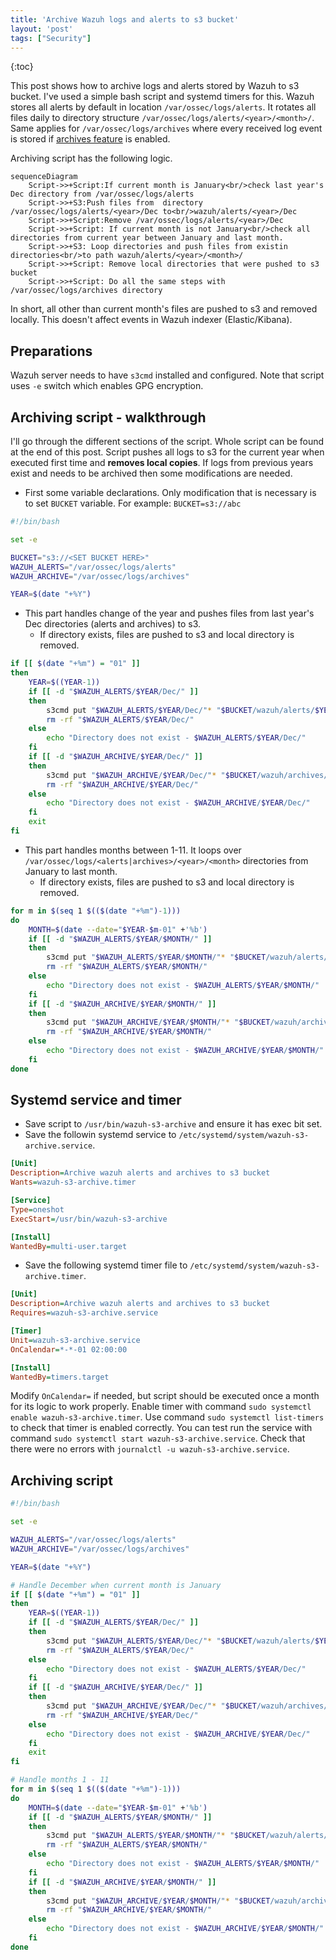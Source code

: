 ```yaml
---
title: 'Archive Wazuh logs and alerts to s3 bucket'
layout: 'post'
tags: ["Security"]
---
```

{:toc}

This post shows how to archive logs and alerts stored by Wazuh to s3 bucket. I've used a simple bash script and systemd timers for this. 
Wazuh stores all alerts by default in location `/var/ossec/logs/alerts`. It rotates all files daily to directory structure `/var/ossec/logs/alerts/<year>/<month>/`.
Same applies for `/var/ossec/logs/archives` where every received log event is stored if [archives feature](https://documentation.wazuh.com/current/user-manual/manager/wazuh-archives.html) is enabled.


Archiving script has the following logic.

```mermaid
sequenceDiagram
    Script->>+Script:If current month is January<br/>check last year's Dec directory from /var/ossec/logs/alerts
    Script->>+S3:Push files from  directory /var/ossec/logs/alerts/<year>/Dec to<br/>wazuh/alerts/<year>/Dec
    Script->>+Script:Remove /var/ossec/logs/alerts/<year>/Dec
    Script->>+Script: If current month is not January<br/>check all directories from current year between January and last month.
    Script->>+S3: Loop directories and push files from existin directories<br/>to path wazuh/alerts/<year>/<month>/
    Script->>+Script: Remove local directories that were pushed to s3 bucket
    Script->>+Script: Do all the same steps with /var/ossec/logs/archives directory 
```

In short, all other than current month's files are pushed to s3 and removed locally. This doesn't affect events in Wazuh indexer (Elastic/Kibana).

## Preparations

Wazuh server needs to have `s3cmd` installed and configured. Note that script uses `-e` switch which enables GPG encryption.


## Archiving script - walkthrough

I'll go through the different sections of the script. Whole script can be found at the end of this post.
Script pushes all logs to s3 for the current year when executed first time and **removes local copies**. If logs from previous years exist and needs to be archived then some modifications are needed.

* First some variable declarations. Only modification that is necessary is to set `BUCKET` variable. For example: `BUCKET=s3://abc`

```sh
#!/bin/bash

set -e

BUCKET="s3://<SET BUCKET HERE>"
WAZUH_ALERTS="/var/ossec/logs/alerts"
WAZUH_ARCHIVE="/var/ossec/logs/archives"

YEAR=$(date "+%Y")
```

* This part handles change of the year and pushes files from last year's Dec directories (alerts and archives) to s3.
  * If directory exists, files are pushed to s3 and local directory is removed.
```sh
if [[ $(date "+%m") = "01" ]]
then
    YEAR=$((YEAR-1))
    if [[ -d "$WAZUH_ALERTS/$YEAR/Dec/" ]]
    then
        s3cmd put "$WAZUH_ALERTS/$YEAR/Dec/"* "$BUCKET/wazuh/alerts/$YEAR/Dec/" -e
        rm -rf "$WAZUH_ALERTS/$YEAR/Dec/"
    else
        echo "Directory does not exist - $WAZUH_ALERTS/$YEAR/Dec/"
    fi
    if [[ -d "$WAZUH_ARCHIVE/$YEAR/Dec/" ]]
    then
        s3cmd put "$WAZUH_ARCHIVE/$YEAR/Dec/"* "$BUCKET/wazuh/archives/$YEAR/Dec/" -e
        rm -rf "$WAZUH_ARCHIVE/$YEAR/Dec/"
    else
        echo "Directory does not exist - $WAZUH_ARCHIVE/$YEAR/Dec/"
    fi
    exit
fi
```

* This part handles months between 1-11. It loops over `/var/ossec/logs/<alerts|archives>/<year>/<month>` directories from January to last month.
  * If directory exists, files are pushed to s3 and local directory is removed.

```sh
for m in $(seq 1 $(($(date "+%m")-1)))
do
    MONTH=$(date --date="$YEAR-$m-01" +'%b')
    if [[ -d "$WAZUH_ALERTS/$YEAR/$MONTH/" ]]
    then
        s3cmd put "$WAZUH_ALERTS/$YEAR/$MONTH/"* "$BUCKET/wazuh/alerts/$YEAR/$MONTH/" -e
        rm -rf "$WAZUH_ALERTS/$YEAR/$MONTH/"
    else
        echo "Directory does not exist - $WAZUH_ALERTS/$YEAR/$MONTH/"
    fi
    if [[ -d "$WAZUH_ARCHIVE/$YEAR/$MONTH/" ]]
    then
        s3cmd put "$WAZUH_ARCHIVE/$YEAR/$MONTH/"* "$BUCKET/wazuh/archives/$YEAR/$MONTH/" -e
        rm -rf "$WAZUH_ARCHIVE/$YEAR/$MONTH/"
    else
        echo "Directory does not exist - $WAZUH_ARCHIVE/$YEAR/$MONTH/"
    fi
done
```

## Systemd service and timer

* Save script to `/usr/bin/wazuh-s3-archive` and ensure it has exec bit set.
* Save the followin systemd service to `/etc/systemd/system/wazuh-s3-archive.service`.

```ini
[Unit]
Description=Archive wazuh alerts and archives to s3 bucket
Wants=wazuh-s3-archive.timer

[Service]
Type=oneshot
ExecStart=/usr/bin/wazuh-s3-archive

[Install]
WantedBy=multi-user.target
```

* Save the following systemd timer file to `/etc/systemd/system/wazuh-s3-archive.timer`.

```ini
[Unit]
Description=Archive wazuh alerts and archives to s3 bucket
Requires=wazuh-s3-archive.service

[Timer]
Unit=wazuh-s3-archive.service
OnCalendar=*-*-01 02:00:00

[Install]
WantedBy=timers.target
```

Modify `OnCalendar=` if needed, but script should be executed once a month for its logic to work properly.
Enable timer with command `sudo systemctl enable wazuh-s3-archive.timer`. Use command `sudo systemctl list-timers` to check that timer is enabled correctly.
You can test run the service with command `sudo systemctl start wazuh-s3-archive.service`. Check that there were no errors with `journalctl -u wazuh-s3-archive.service`.

## Archiving script


```sh
#!/bin/bash

set -e

WAZUH_ALERTS="/var/ossec/logs/alerts"
WAZUH_ARCHIVE="/var/ossec/logs/archives"

YEAR=$(date "+%Y")

# Handle December when current month is January
if [[ $(date "+%m") = "01" ]]
then
    YEAR=$((YEAR-1))
    if [[ -d "$WAZUH_ALERTS/$YEAR/Dec/" ]]
    then
        s3cmd put "$WAZUH_ALERTS/$YEAR/Dec/"* "$BUCKET/wazuh/alerts/$YEAR/Dec/" -e
        rm -rf "$WAZUH_ALERTS/$YEAR/Dec/"
    else
        echo "Directory does not exist - $WAZUH_ALERTS/$YEAR/Dec/"
    fi
    if [[ -d "$WAZUH_ARCHIVE/$YEAR/Dec/" ]]
    then
        s3cmd put "$WAZUH_ARCHIVE/$YEAR/Dec/"* "$BUCKET/wazuh/archives/$YEAR/Dec/" -e
        rm -rf "$WAZUH_ARCHIVE/$YEAR/Dec/"
    else
        echo "Directory does not exist - $WAZUH_ARCHIVE/$YEAR/Dec/"
    fi
    exit
fi

# Handle months 1 - 11
for m in $(seq 1 $(($(date "+%m")-1)))
do
    MONTH=$(date --date="$YEAR-$m-01" +'%b')
    if [[ -d "$WAZUH_ALERTS/$YEAR/$MONTH/" ]]
    then
        s3cmd put "$WAZUH_ALERTS/$YEAR/$MONTH/"* "$BUCKET/wazuh/alerts/$YEAR/$MONTH/" -e
        rm -rf "$WAZUH_ALERTS/$YEAR/$MONTH/"
    else
        echo "Directory does not exist - $WAZUH_ALERTS/$YEAR/$MONTH/"
    fi
    if [[ -d "$WAZUH_ARCHIVE/$YEAR/$MONTH/" ]]
    then
        s3cmd put "$WAZUH_ARCHIVE/$YEAR/$MONTH/"* "$BUCKET/wazuh/archives/$YEAR/$MONTH/" -e
        rm -rf "$WAZUH_ARCHIVE/$YEAR/$MONTH/"
    else
        echo "Directory does not exist - $WAZUH_ARCHIVE/$YEAR/$MONTH/"
    fi
done
```
